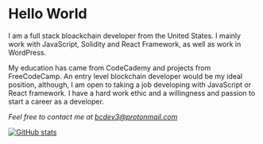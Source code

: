 # Hello World  
  I am a full stack bloackchain developer from the United States. I mainly work with JavaScript, Solidity and React Framework, as well as work in WordPress.
  
  My education has came from CodeCademy and projects from FreeCodeCamp. An entry level blockchain developer would be my ideal position, although, I am open to taking a job developing with JavaScript or React framework. I have a hard work ethic and a willingness and passion to start a career as a developer.
  
  *Feel free to contact me at bcdev3@protonmail.com*


[![GitHub stats](https://github-readme-stats.vercel.app/api?username=bchaindeveloper)](https://github.com/anuraghazra/github-readme-stats)
